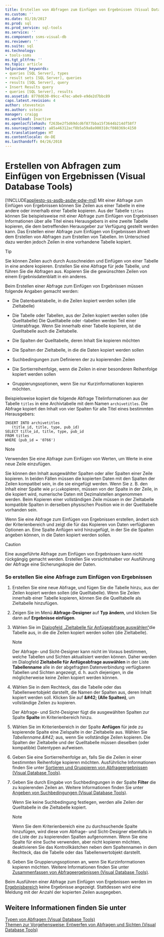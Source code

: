 ```yaml
---
title: Erstellen von Abfragen zum Einfügen von Ergebnissen (Visual Database Tools) | Microsoft-Dokumentation
ms.custom: ''
ms.date: 01/19/2017
ms.prod: sql
ms.prod_service: sql-tools
ms.service: ''
ms.component: ssms-visual-db
ms.reviewer: ''
ms.suite: sql
ms.technology:
- tools-ssms
ms.tgt_pltfrm: ''
ms.topic: article
helpviewer_keywords:
- queries [SQL Server], types
- result sets [SQL Server], queries
- results [SQL Server], query
- Insert Results query
- queries [SQL Server], results
ms.assetid: 8770d630-09cc-47ec-a0e9-e9de2d7bbc89
caps.latest.revision: 4
author: stevestein
ms.author: sstein
manager: craigg
ms.workload: Inactive
ms.openlocfilehash: f263be2f5d69dcd6f877bba15f3644b214df58f7
ms.sourcegitcommit: a85a46312acf8b5a59a8a900310cf088369c4150
ms.translationtype: HT
ms.contentlocale: de-DE
ms.lasthandoff: 04/26/2018
---
```

# <a name="create-insert-results-queries-visual-database-tools"></a>Erstellen von Abfragen zum Einfügen von Ergebnissen (Visual Database Tools)
[!INCLUDE[appliesto-ss-asdb-asdw-pdw-md](../../includes/appliesto-ss-asdb-asdw-pdw-md.md)]
Mit einer Abfrage zum Einfügen von Ergebnissen können Sie Zeilen aus einer Tabelle in eine andere oder innerhalb einer Tabelle kopieren. Aus der Tabelle `titles` können Sie beispielsweise mit einer Abfrage zum Einfügen von Ergebnissen Informationen über alle Titel eines Herausgebers in eine zweite Tabelle kopieren, die dem betreffenden Herausgeber zur Verfügung gestellt werden kann. Das Erstellen einer Abfrage zum Einfügen von Ergebnissen ähnelt dem Erstellen von Abfragen zum Erstellen von Tabellen. Im Unterschied dazu werden jedoch Zeilen in eine vorhandene Tabelle kopiert.  
  
> [!TIP]  
> Sie können Zeilen auch durch Ausschneiden und Einfügen von einer Tabelle in eine andere kopieren. Erstellen Sie eine Abfrage für jede Tabelle, und führen Sie die Abfragen aus. Kopieren Sie die gewünschten Zeilen von einem Ergebnisdatenblatt in ein anderes.  
  
Beim Erstellen einer Abfrage zum Einfügen von Ergebnissen müssen folgende Angaben gemacht werden:  
  
-   Die Datenbanktabelle, in die Zeilen kopiert werden sollen (die Zieltabelle)  
  
-   Die Tabelle oder Tabellen, aus der Zeilen kopiert werden sollen (die Quelltabelle) Die Quelltabelle oder -tabellen werden Teil einer Unterabfrage. Wenn Sie innerhalb einer Tabelle kopieren, ist die Quelltabelle auch die Zieltabelle.  
  
-   Die Spalten der Quelltabelle, deren Inhalt Sie kopieren möchten  
  
-   Die Spalten der Zieltabelle, in die die Daten kopiert werden sollen  
  
-   Suchbedingungen zum Definieren der zu kopierenden Zeilen  
  
-   Die Sortierreihenfolge, wenn die Zeilen in einer besonderen Reihenfolge kopiert werden sollen  
  
-   Gruppierungsoptionen, wenn Sie nur Kurzinformationen kopieren möchten.  
  
Beispielsweise kopiert die folgende Abfrage Titelinformationen aus der Tabelle `titles` in eine Archivtabelle mit dem Namen `archivetitles`. Die Abfrage kopiert den Inhalt von vier Spalten für alle Titel eines bestimmten Herausgebers:  
  
```  
INSERT INTO archivetitles   
   (title_id, title, type, pub_id)  
SELECT title_id, title, type, pub_id  
FROM titles  
WHERE (pub_id = '0766')  
```  
  
> [!NOTE]  
> Verwenden Sie eine Abfrage zum Einfügen von Werten, um Werte in eine neue Zeile einzufügen.  
  
Sie können den Inhalt ausgewählter Spalten oder aller Spalten einer Zeile kopieren. In beiden Fällen müssen die kopierten Daten mit den Spalten der Zeilen kompatibel sein, in die sie eingefügt werden. Wenn Sie z. B. den Inhalt einer Spalte wie `price`kopieren, müssen von der Spalte in der Zeile, in die kopiert wird, numerische Daten mit Dezimalstellen angenommen werden. Beim Kopieren einer vollständigen Zeile müssen in der Zieltabelle kompatible Spalten in derselben physischen Position wie in der Quelltabelle vorhanden sein.  
  
Wenn Sie eine Abfrage zum Einfügen von Ergebnissen erstellen, ändert sich der Kriterienbereich und zeigt die für das Kopieren von Daten verfügbaren Optionen an. Eine Spalte Anfügen wird hinzugefügt, in der Sie die Spalten angeben können, in die Daten kopiert werden sollen.  
  
> [!CAUTION]  
> Eine ausgeführte Abfrage zum Einfügen von Ergebnissen kann nicht rückgängig gemacht werden. Erstellen Sie vorsichtshalber vor Ausführung der Abfrage eine Sicherungskopie der Daten.  
  
### <a name="to-create-an-insert-results-query"></a>So erstellen Sie eine Abfrage zum Einfügen von Ergebnissen  
  
1.  Erstellen Sie eine neue Abfrage, und fügen Sie die Tabelle hinzu, aus der Zeilen kopiert werden sollen (die Quelltabelle). Wenn Sie Zeilen innerhalb einer Tabelle kopieren, können Sie die Quelltabelle als Zieltabelle hinzufügen.  
  
2.  Zeigen Sie im Menü **Abfrage-Designer** auf **Typ ändern**, und klicken Sie dann auf **Ergebnisse einfügen**.  
  
3.  Wählen Sie im [Dialogfeld „Zieltabelle für Anfügeabfrage auswählen“](../../ssms/visual-db-tools/choose-target-table-for-insert-results-dialog-box-visual-database-tools.md)die Tabelle aus, in die die Zeilen kopiert werden sollen (die Zieltabelle).  
  
    > [!NOTE]  
    > Der Abfrage- und Sicht-Designer kann nicht im Voraus bestimmen, welche Tabellen und Sichten aktualisiert werden können. Daher werden im Dialogfeld **Zieltabelle für Anfügeabfrage auswählen** in der Liste **Tabellenname** alle in der abgefragten Datenverbindung verfügbaren Tabellen und Sichten angezeigt, d. h. auch diejenigen, in die möglicherweise keine Zeilen kopiert werden können.  
  
4.  Wählen Sie in dem Rechteck, das die Tabelle oder das Tabellenwertobjekt darstellt, die Namen der Spalten aus, deren Inhalt kopiert werden soll. Klicken Sie auf **\&#42; (Alle Spalten)**, um vollständige Zeilen zu kopieren.  
  
    Der Abfrage- und Sicht-Designer fügt die ausgewählten Spalten zur Spalte **Spalte** im Kriterienbereich hinzu.  
  
5.  Wählen Sie im Kriterienbereich in der Spalte **Anfügen** für jede zu kopierende Spalte eine Zielspalte in der Zieltabelle aus. Wählen Sie *Tabellenname.\&#42;* aus, wenn Sie vollständige Zeilen kopieren. Die Spalten der Zieltabelle und der Quelltabelle müssen dieselben (oder kompatible) Datentypen aufweisen.  
  
6.  Geben Sie eine Sortierreihenfolge an, falls Sie die Zeilen in einer bestimmten Reihenfolge kopieren möchten. Ausführliche Informationen finden Sie unter [Sortieren und Gruppieren von Abfrageergebnissen &#40;Visual Database Tools&#41;](../../ssms/visual-db-tools/sort-and-group-query-results-visual-database-tools.md).  
  
7.  Geben Sie durch Eingabe von Suchbedingungen in der Spalte **Filter** die zu kopierenden Zeilen an. Weitere Informationen finden Sie unter [Angeben von Suchbedingungen &#40;Visual Database Tools&#41;](../../ssms/visual-db-tools/specify-search-criteria-visual-database-tools.md).  
  
    Wenn Sie keine Suchbedingung festlegen, werden alle Zeilen der Quelltabelle in die Zieltabelle kopiert.  
  
    > [!NOTE]  
    > Wenn Sie dem Kriterienbereich eine zu durchsuchende Spalte hinzufügen, wird diese vom Abfrage- und Sicht-Designer ebenfalls in die Liste der zu kopierenden Spalten aufgenommen. Wenn Sie eine Spalte für eine Suche verwenden, aber nicht kopieren möchten, deaktivieren Sie das Kontrollkästchen neben dem Spaltennamen in dem Rechteck, das die Tabelle oder das Tabellenwertobjekt darstellt.  
  
8.  Geben Sie Gruppierungsoptionen an, wenn Sie Kurzinformationen kopieren möchten. Weitere Informationen finden Sie unter [Zusammenfassen von Abfrageergebnissen &#40;Visual Database Tools&#41;](../../ssms/visual-db-tools/summarize-query-results-visual-database-tools.md).  
  
Beim Ausführen einer Abfrage zum Einfügen von Ergebnissen werden im [Ergebnisbereich](../../ssms/visual-db-tools/results-pane-visual-database-tools.md) keine Ergebnisse angezeigt. Stattdessen wird eine Meldung mit der Anzahl der kopierten Zeilen ausgegeben.  
  
## <a name="see-also"></a>Weitere Informationen finden Sie unter  
[Typen von Abfragen &#40;Visual Database Tools&#41;](../../ssms/visual-db-tools/types-of-queries-visual-database-tools.md)  
[Themen zur Vorgehensweise: Entwerfen von Abfragen und Sichten &#40;Visual Database Tools&#41;](../../ssms/visual-db-tools/design-queries-and-views-how-to-topics-visual-database-tools.md)  
  
